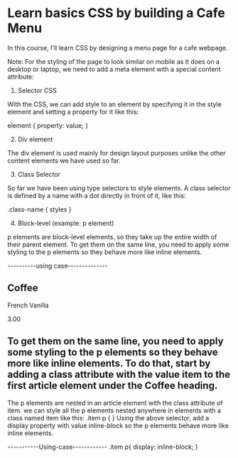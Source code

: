# Learn basics CSS by building a Cafe Menu

In this course, I'll learn CSS by designing a menu page for a cafe webpage.

Note: For the styling of the page to look similar on mobile as it does on a desktop or laptop,
we need to add a meta element with a special content attribute:
<meta name="viewport" content="width=device-width, initial-scale=1.0" />

1. Selector CSS

With the CSS, we can add style to an element by specifying it in
the style element and setting a property for it like this:

element {
 property: value;
}

2. Div element

The div element is used mainly for design layout purposes unlike the other content
elements we have used so far.

3. Class Selector

So far we have been using type selectors to style elements.
A class selector is defined by a name with a dot directly in front of it, like this:

.class-name {
  styles
}

4. Block-level (example: p element)

p elements are block-level elements, so they take up the entire width of their parent element.
To get them on the same line, you need to apply some styling to the p elements
so they behave more like inline elements.

----------using case--------------
  <h2>Coffee</h2>
  <article>
    <p class="flavor">French Vanilla</p>
    <p class="price">3.00</p>
  </article>

  To get them on the same line, you need to apply some styling to the p elements
  so they behave more like inline elements. To do that, start by adding a class
  attribute with the value item to the first article element under the Coffee heading.
  ---------
  The p elements are nested in an article element with the class attribute of item.
  we can style all the p elements nested anywhere in elements with a class named item like this:
  .item p { }
  Using the above selector, add a display property with value inline-block so the p elements behave more like inline elements.

  -----------Using-case------------
  .item p{
  display: inline-block;
  }
  
